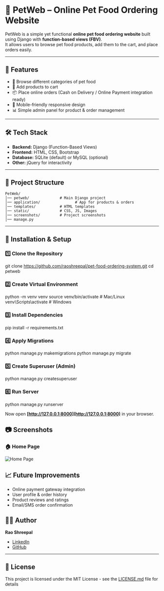 
# 🐾 PetWeb – Online Pet Food Ordering Website

PetWeb is a simple yet functional **online pet food ordering website** built using Django with **function-based views (FBV)**.  
It allows users to browse pet food products, add them to the cart, and place orders easily.

---

## 📌 Features
- 🐶 Browse different categories of pet food  
- 🛒 Add products to cart  
- 📦 Place online orders (Cash on Delivery / Online Payment integration ready)  
- 📱 Mobile-friendly responsive design  
- 📊 Simple admin panel for product & order management  

---

## 🛠 Tech Stack
- **Backend:** Django (Function-Based Views)  
- **Frontend:** HTML, CSS, Bootstrap  
- **Database:** SQLite (default) or MySQL (optional)  
- **Other:** jQuery for interactivity  

---

## 📂 Project Structure

```
PetWeb/
│── petweb/              # Main Django project
│── application/                # App for products & orders
│── templates/           # HTML templates
│── static/              # CSS, JS, Images
│── screenshots/         # Project screenshots
│── manage.py

````

---

## 🚀 Installation & Setup

### 1️⃣ Clone the Repository

git clone https://github.com/raoshreepal/pet-food-ordering-system.git
cd petweb


### 2️⃣ Create Virtual Environment


python -m venv venv
source venv/bin/activate   # Mac/Linux
venv\Scripts\activate      # Windows


### 3️⃣ Install Dependencies


pip install -r requirements.txt


### 4️⃣ Apply Migrations


python manage.py makemigrations
python manage.py migrate


### 5️⃣ Create Superuser (Admin)


python manage.py createsuperuser


### 6️⃣ Run Server


python manage.py runserver


Now open **[http://127.0.0.1:8000](http://127.0.0.1:8000)** in your browser.



## 📷 Screenshots

### 🏠 Home Page

![Home Page](screenshorts/home-page.png)



## 📈 Future Improvements

* Online payment gateway integration
* User profile & order history
* Product reviews and ratings
* Email/SMS order confirmation


## 👨‍💻 Author

**Rao Shreepal**

* [LinkedIn](https://www.linkedin.com/in/rao-shreepal-b8983a207/)
* [GitHub](https://github.com/raoshreepal)

---


## 📝 License

This project is licensed under the MIT License - see the [LICENSE.md](LICENSE.md) file for details
